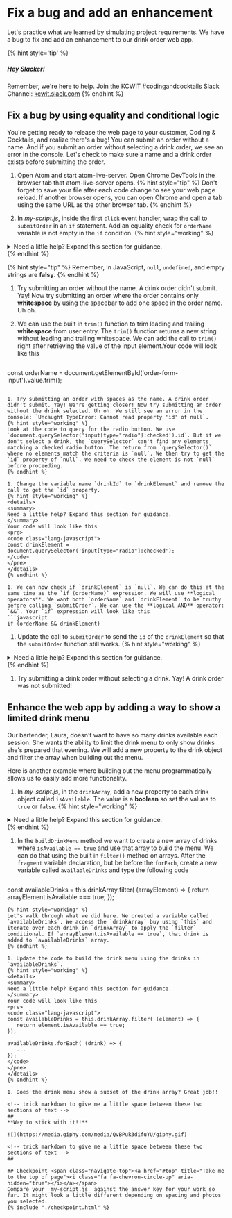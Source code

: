 # Fix a bug and add an enhancement

Let's practice what we learned by simulating project requirements. We have a bug to fix and add an enhancement to our drink order web app.

{% hint style='tip' %}
##### Hey Slacker!

Remember, we're here to help.
Join the KCWiT #codingandcocktails Slack Channel: [kcwit.slack.com](http://kcwit.slack.com)
{% endhint %}


## Fix a bug by using equality and conditional logic
You're getting ready to release the web page to your customer, Coding & Cocktails, and realize there's a bug! You can submit an order without a name. And if you submit an order without selecting a drink order, we see an error in the console. Let's check to make sure a name and a drink order exists before submitting the order.

1. Open Atom and start atom-live-server. Open Chrome DevTools in the browser tab that atom-live-server opens.
   {% hint style="tip" %}
Don't forget to save your file after each code change to see your web page reload. If another browser opens, you can open Chrome and open a tab using the same URL as the other browser tab.
   {% endhint %}

1. In _my-script.js_, inside the first `click` event handler, wrap the call to `submitOrder` in an `if` statement. Add an equality check for `orderName` variable is not empty in the `if` condition.
   {% hint style="working" %}
<details>
<summary>
Need a little help? Expand this section for guidance. 
</summary> 
Your code will look like this
<pre>
<code class="lang-javascript">
if (orderName) {
       submitOrder(orderName, drinkId);
}
</code>
</pre>
</details>
   {% endhint %}

   {% hint style="tip" %}
Remember, in JavaScript, `null`, `undefined`, and empty strings are **falsy**.
   {% endhint %}

1. Try submitting an order without the name. A drink order didn't submit. Yay! Now try submitting an order where the order contains only **whitespace** by using the spacebar to add one space in the order name. Uh oh.

1. We can use the built in `trim()` function to trim leading and trailing **whitespace** from user entry. The `trim()` function returns a new string without leading and trailing whitespace. We can add the call to `trim()` right after retrieving the value of the input element.Your code will look like this
   ```javascript
const orderName = document.getElementById('order-form-input').value.trim();
   ```

1. Try submitting an order with spaces as the name. A drink order didn't submit. Yay! We're getting closer! Now try submitting an order without the drink selected. Uh oh. We still see an error in the console: `Uncaught TypeError: Cannot read property 'id' of null`.
   {% hint style="working" %}
Look at the code to query for the radio button. We use `document.querySelector('input[type="radio"]:checked').id`. But if we don't select a drink, the `querySelector` can't find any elements matching a checked radio button. The return from `querySelector()` where no elements match the criteria is `null`. We then try to get the `id` property of `null`. We need to check the element is not `null` before proceeding.
   {% endhint %}

1. Change the variable name `drinkId` to `drinkElement` and remove the call to get the `id` property.
   {% hint style="working" %}
<details>
<summary>
Need a little help? Expand this section for guidance. 
</summary> 
Your code will look like this
<pre>
<code class="lang-javascript">
const drinkElement = document.querySelector('input[type="radio"]:checked');
</code>
</pre>
</details>
   {% endhint %}
   
1. We can now check if `drinkElement` is `null`. We can do this at the same time as the `if (orderName)` expression. We will use **logical operators**. We want both `orderName` and `drinkElement` to be truthy before calling `submitOrder`. We can use the **logical AND** operator: `&&`. Your `if` expression will look like this
   ```javascript
if (orderName && drinkElement)
   ```

1. Update the call to `submitOrder` to send the `id` of the `drinkElement` so that the `submitOrder` function still works.
   {% hint style="working" %}
<details>
<summary>
Need a little help? Expand this section for guidance. 
</summary> 
Your code will look like this
<pre>
<code class="lang-javascript">
submitOrder(orderName, drinkElement.id);
</code>
</pre>
</details>
   {% endhint %}

1. Try submitting a drink order without selecting a drink. Yay! A drink order was not submitted!


## Enhance the web app by adding a way to show a limited drink menu
Our bartender, Laura, doesn't want to have so many drinks available each session. She wants the ability to limit the drink menu to only show drinks she's prepared that evening. We will add a new property to the drink object and filter the array when building out the menu.

Here is another example where building out the menu programmatically allows us to easily add more functionality.

1. In _my-script.js_, in the `drinkArray`, add a new property to each drink object called `isAvailable`. The value is a **boolean** so set the values to `true` or `false`.
   {% hint style="working" %}
<details>
<summary>
Need a little help? Expand this section for guidance. 
</summary> 
Your drink object inside the array will look like this
<pre>
<code class="lang-javascript">
{
      'id': 'focusedLady',
      'label': 'Focused Lady',
      'photoId': 'eXdKs9d37Sc',
      'isAvailable': true
}
</code>
</pre>
Don't forget the single quotes and a comma between the <code>photoId</code> property and the new property. Make sure you add the property to every object!
</details>
   {% endhint %}

1. In the `buildDrinkMenu` method we want to create a new array of drinks where `isAvailable == true` and use that array to build the menu. We can do that using the built in `filter()` method on arrays. After the `fragment` variable declaration, but be before the `forEach`, create a new variable called `availableDrinks` and type the following code
   ```javascript
const availableDrinks = this.drinkArray.filter( (arrayElement) => {
      return arrayElement.isAvailable === true;
});
   ```
   {% hint style="working" %}
Let's walk through what we did here. We created a variable called `availableDrinks`. We access the `drinkArray` buy using `this` and iterate over each drink in `drinkArray` to apply the `filter` conditional. If `arrayElement.isAvailable == true`, that drink is added to `availableDrinks` array.
   {% endhint %}

1. Update the code to build the drink menu using the drinks in `availableDrinks`.
   {% hint style="working" %}
<details>
<summary>
Need a little help? Expand this section for guidance. 
</summary> 
Your code will look like this
<pre>
<code class="lang-javascript">
const availableDrinks = this.drinkArray.filter( (element) => {
      return element.isAvailable == true;
});

availableDrinks.forEach( (drink) => {
      ...
});
</code>
</pre>
</details>
   {% endhint %}

1. Does the drink menu show a subset of the drink array? Great job!!

<!-- trick markdown to give me a little space between these two sections of text -->
## 
**Way to stick with it!!**

![](https://media.giphy.com/media/QvBPuk3difuYU/giphy.gif)

<!-- trick markdown to give me a little space between these two sections of text -->
## 

## Checkpoint <span class="navigate-top"><a href="#top" title="Take me to the top of page"><i class="fa fa-chevron-circle-up" aria-hidden="true"></i></a></span>
Compare your _my-script.js_ against the answer key for your work so far. It might look a little different depending on spacing and photos you selected.  
{% include "./checkpoint.html" %}
